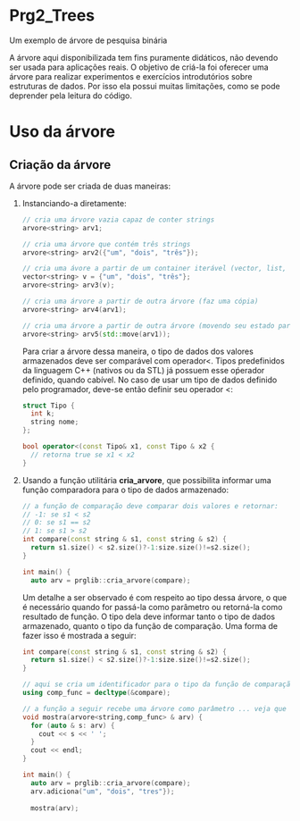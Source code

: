 # Prg2_Trees
Um exemplo de árvore de pesquisa binária

A árvore aqui disponibilizada tem fins puramente didáticos, não devendo ser usada para aplicações reais. O objetivo de criá-la foi oferecer uma árvore para realizar experimentos e exercícios introdutórios sobre estruturas de dados. Por isso ela possui muitas limitações, como se pode deprender pela leitura do código.

# Uso da árvore

## Criação da árvore 

A árvore pode ser criada de duas maneiras:
1. Instanciando-a diretamente:
   ```c++
   // cria uma árvore vazia capaz de conter strings
   arvore<string> arv1;

   // cria uma árvore que contém três strings
   arvore<string> arv2({"um", "dois", "três"});
   
   // cria uma ávore a partir de um container iterável (vector, list, ...)
   vector<string> v = {"um", "dois", "três"};
   arvore<string> arv3(v);
   
   // cria uma árvore a partir de outra árvore (faz uma cópia)
   arvore<string> arv4(arv1);
   
   // cria uma árvore a partir de outra árvore (movendo seu estado para a nova árvore: árvore original se torna vazia)
   arvore<string> arv5(std::move(arv1));   
   ```
   Para criar a árvore dessa maneira, o tipo de dados dos valores armazenados deve ser comparável com operador<. Tipos predefinidos da linguagem C++ (nativos ou da STL) já possuem esse oṕerador definido, quando cabível. No caso de usar um tipo de dados definido pelo programador, deve-se então definir seu operador <:
   
   ```c++
   struct Tipo {
     int k;
     string nome;
   };
   
   bool operator<(const Tipo& x1, const Tipo & x2 {
     // retorna true se x1 < x2
   }
   ```   
2. Usando a função utilitária __cria_arvore__, que possibilita informar uma função comparadora para o tipo de dados armazenado:
   ```c++
   // a função de comparação deve comparar dois valores e retornar:
   // -1: se s1 < s2
   // 0: se s1 == s2
   // 1: se s1 > s2
   int compare(const string & s1, const string & s2) {
     return s1.size() < s2.size()?-1:size.size()!=s2.size();
   }
   
   int main() {
     auto arv = prglib::cria_arvore(compare);
   ```
   Um detalhe a ser observado é com respeito ao tipo dessa árvore, o que é necessário quando for passá-la como parâmetro ou retorná-la como resultado de função. O tipo dela deve informar tanto o tipo de dados armazenado, quanto o tipo da função de comparação. Uma forma de fazer isso é mostrada a seguir:
   ```c++
   int compare(const string & s1, const string & s2) {
     return s1.size() < s2.size()?-1:size.size()!=s2.size();
   }

   // aqui se cria um identificador para o tipo da função de comparação
   using comp_func = decltype(&compare);
   
   // a função a seguir recebe uma árvore como parâmetro ... veja que ela indica o tipo da função de comparação no segundo argumento do template da arvore
   void mostra(arvore<string,comp_func> & arv) {
     for (auto & s: arv) {
       cout << s << ' ';
     }
     cout << endl;
   }
   
   int main() {
     auto arv = prglib::cria_arvore(compare);
     arv.adiciona("um", "dois", "tres"});
     
     mostra(arv);
   ```
   
